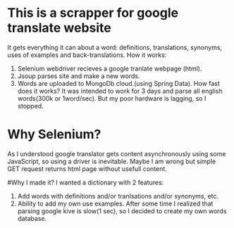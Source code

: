 # This is a scrapper for google translate website

It gets everything it can about a word: definitions, translations, synonyms, uses of examples and back-translations.
How it works:
  1) Selenium webdriver recieves a google tranlate webpage (html).
  2) Jsoup parses site and make a new words.
  3) Words are uploaded to MongoDb cloud.(using Spring Data).
How fast does it works?
  It was intended to work for 3 days and parse all english words(300k or 1word/sec). But my poor hardware is lagging, so I
  stopped.
  
# Why Selenium?
As I understood google translator gets content asynchronously using some JavaScript, so using a driver is inevitable.
Maybe I am wrong but simple GET request returns html page without usefull content.

#Why I made it?
I wanted a dictionary with 2 features:
  1) Add words with definitions and/or tranlsations and/or synonyms, etc.
  2) Ability to add my own use examples.
After some time I realized that parsing google kive is slow(1 sec), so I decided to create my own words database. 
